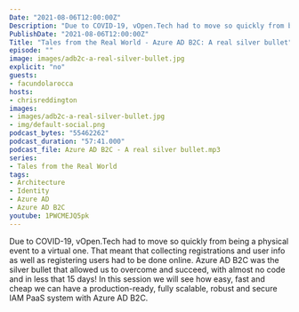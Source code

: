 ```yaml
---
Date: "2021-08-06T12:00:00Z"
Description: "Due to COVID-19, vOpen.Tech had to move so quickly from being a physical event to a virtual one. That meant that collecting registrations and user info as well as registering users had to be done online. Azure AD B2C was the silver bullet that allowed us to overcome and succeed, with almost no code and in less that 15 days! In this session we will see how easy, fast and cheap we can have a production-ready, fully scalable, robust and secure IAM PaaS system with Azure AD B2C."
PublishDate: "2021-08-06T12:00:00Z"
Title: "Tales from the Real World - Azure AD B2C: A real silver bullet"
episode: ""
image: images/adb2c-a-real-silver-bullet.jpg
explicit: "no"
guests:
- facundolarocca
hosts:
- chrisreddington
images:
- images/adb2c-a-real-silver-bullet.jpg
- img/default-social.png
podcast_bytes: "55462262"
podcast_duration: "57:41.000"
podcast_file: Azure AD B2C - A real silver bullet.mp3
series:
- Tales from the Real World
tags:
- Architecture
- Identity
- Azure AD
- Azure AD B2C
youtube: 1PWCMEJQ5pk
---
```

Due to COVID-19, vOpen.Tech had to move so quickly from being a physical event to a virtual one. That meant that collecting registrations and user info as well as registering users had to be done online. Azure AD B2C was the silver bullet that allowed us to overcome and succeed, with almost no code and in less that 15 days! In this session we will see how easy, fast and cheap we can have a production-ready, fully scalable, robust and secure IAM PaaS system with Azure AD B2C.

